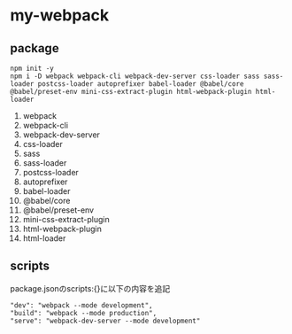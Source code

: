 # my-webpack

## package

```
npm init -y
npm i -D webpack webpack-cli webpack-dev-server css-loader sass sass-loader postcss-loader autoprefixer babel-loader @babel/core @babel/preset-env mini-css-extract-plugin html-webpack-plugin html-loader
```

1. webpack
2. webpack-cli
3. webpack-dev-server
4. css-loader
5. sass
6. sass-loader
7. postcss-loader
8. autoprefixer
9. babel-loader
10. @babel/core
11. @babel/preset-env
12. mini-css-extract-plugin
13. html-webpack-plugin
14. html-loader

## scripts
package.jsonのscripts:{}に以下の内容を追記

```
"dev": "webpack --mode development",
"build": "webpack --mode production",
"serve": "webpack-dev-server --mode development"
```
